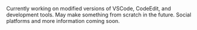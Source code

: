 Currently working on modified versions of VSCode, CodeEdit, and development tools. May make something from scratch in the future.
Social platforms and more information coming soon. 
